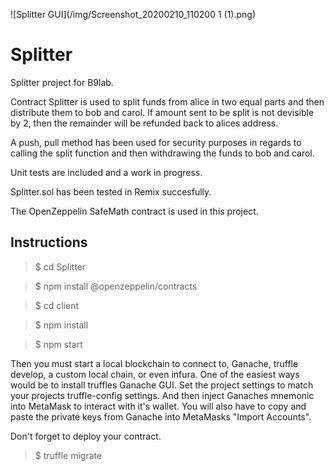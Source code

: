  ![Splitter GUI](/img/Screenshot_20200210_110200 1 (1).png)


# Splitter
Splitter project for B9lab.

Contract Splitter is used to split funds from alice in two equal parts and then distribute them to bob and carol. If amount sent to be split is not devisible by 2, then the remainder will be refunded back to alices address.

A push, pull method has been used for security purposes in regards to calling the split function and then withdrawing the funds to bob and carol.

Unit tests are included and a work in progress.

Splitter.sol has been tested in Remix succesfully.

The OpenZeppelin SafeMath contract is used in this project.

## Instructions

> $ cd Splitter

> $ npm install @openzeppelin/contracts

> $ cd client

> $ npm install

> $ npm start

Then you must start a local blockchain to connect to, Ganache, truffle develop, a custom local chain, or even infura. One of the easiest ways would be to install truffles Ganache GUI. Set the project settings to match your projects truffle-config settings. And then inject Ganaches mnemonic into MetaMask to interact with it's wallet. You will also have to copy and paste the private keys from Ganache into MetaMasks "Import Accounts".

Don't forget to deploy your contract.

> $ truffle migrate
